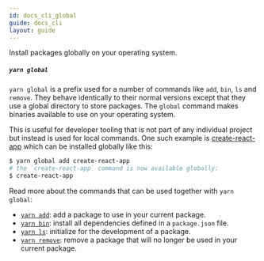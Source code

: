 ```yaml
---
id: docs_cli_global
guide: docs_cli
layout: guide
---
```


<p class="lead">Install packages globally on your operating system.</p>

##### `yarn global` <a class="toc" id="toc-yarn-global" href="#toc-yarn-global"></a>

`yarn global` is a prefix used for a number of commands like `add`, `bin`, `ls` and `remove`. They behave identically to their normal versions except that they use a global directory to store packages. The `global` command makes binaries available to use on your operating system.

This is useful for developer tooling that is not part of any individual project but instead is used for local commands. One such example is [create-react-app](https://github.com/facebookincubator/create-react-app) which can be installed globally like this:

```sh
$ yarn global add create-react-app
# the `create-react-app` command is now available globally:
$ create-react-app
````

Read more about the commands that can be used together with `yarn global`:

- [`yarn add`](./add): add a package to use in your current package.
- [`yarn bin`](./install): install all dependencies defined in a `package.json` file.
- [`yarn ls`](./init): initialize for the development of a package.
- [`yarn remove`](./remove): remove a package that will no longer be used in your current package.
